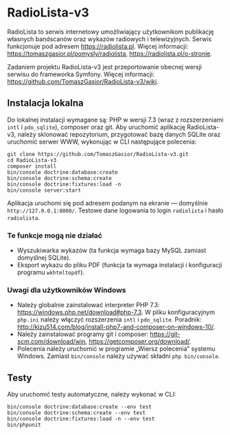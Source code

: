 RadioLista-v3
===

RadioLista to serwis internetowy umożliwiający użytkownikom publikację własnych bandscanów oraz wykazów radiowych i telewizyjnych. Serwis funkcjonuje pod adresem https://radiolista.pl. Więcej informacji: https://tomaszgasior.pl/pomysly/radiolista, https://radiolista.pl/o-stronie.

Zadaniem projektu RadioLista-v3 jest przeportowanie obecnej wersji serwisu do frameworka Symfony. Więcej informacji: https://github.com/TomaszGasior/RadioLista-v3/wiki.


Instalacja lokalna
---

Do lokalnej instalacji wymagane są: PHP w wersji 7.3 (wraz z rozszerzeniami `intl` i `pdo_sqlite`), composer oraz git. Aby uruchomić aplikację RadioLista-v3, należy sklonować repozytorium, przygotować bazę danych SQLite oraz uruchomić serwer WWW, wykonując w CLI następujące polecenia:

    git clone https://github.com/TomaszGasior/RadioLista-v3.git
    cd RadioLista-v3
    composer install
    bin/console doctrine:database:create
    bin/console doctrine:schema:create
    bin/console doctrine:fixtures:load -n
    bin/console server:start

Aplikacja uruchomi się pod adresem podanym na ekranie — domyślnie `http://127.0.0.1:8000/`. Testowe dane logowania to login `radiolista` i hasło `radiolista`.

### Te funkcje mogą nie działać

* Wyszukiwarka wykazów (ta funkcja wymaga bazy MySQL zamiast domyślnej SQLite).
* Eksport wykazu do pliku PDF (funkcja ta wymaga instalacji i konfiguracji programu `wkhtmltopdf`).

### Uwagi dla użytkowników Windows

* Należy globalnie zainstalować interpreter PHP 7.3: https://windows.php.net/download#php-7.3. W pliku konfiguracyjnym `php.ini` należy włączyć rozszerzenia `intl` i `pdo_sqlite`. Poradnik: http://kizu514.com/blog/install-php7-and-composer-on-windows-10/.
* Należy zainstalować programy git i composer: https://git-scm.com/download/win, https://getcomposer.org/download/.
* Polecenia należy uruchomić w programie „Wiersz polecenia” systemu Windows. Zamiast `bin/console` należy używać składni `php bin/console`.

Testy
---

Aby uruchomić testy automatyczne, należy wykonać w CLI:

    bin/console doctrine:database:create --env test
    bin/console doctrine:schema:create --env test
    bin/console doctrine:fixtures:load -n --env test
    bin/phpunit

